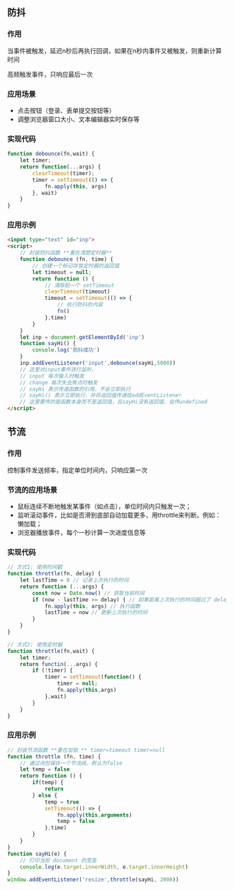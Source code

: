 ## 防抖

### 作用

当事件被触发，延迟n秒后再执行回调，如果在n秒内事件又被触发，则重新计算时间

高频触发事件，只响应最后一次

### 应用场景

- 点击按钮（登录、表单提交按钮等）
- 调整浏览器窗口大小、文本编辑器实时保存等

### 实现代码

```js
function debounce(fn,wait) {
    let timer;
    return function(...args) {
        clearTimeout(timer);
        timer = setTimeout(() => {
            fn.apply(this, args)
        }, wait)
    }
}
```

### 应用示例

```html
<input type="text" id="inp">
<script>
    // 封装防抖函数 **重在清楚定时器**
    function debounce (fn, time) {
        // 创建一个标记存放定时器的返回值
        let timeout = null;
        return function () {
            // 清除前一个 setTimeout
            clearTimeout(timeout)
            timeout = setTimeout(() => {
                // 执行防抖的内容
                fn()
            },time)
        }
    }
    let inp = document.getElementById('inp')
    function sayHi() {
        console.log('防抖成功')
    }
    inp.addEventListener('input',debounce(sayHi,5000))
    // 这里对input事件进行监听，
    // input 每次输入时触发
    // change 每次失去焦点时触发
    // sayHi 表示传递函数的引用，不会立即执行
    // sayHi() 表示立即执行，并将返回值传递给addEventListener
    // 这里要传的是函数本身而不是返回值，且sayHi没有返回值，会传undefined
</script>

```

## 节流

### 作用

控制事件发送频率，指定单位时间内，只响应第一次

### 节流的应用场景

- 鼠标连续不断地触发某事件（如点击），单位时间内只触发一次；
- 监听滚动事件，比如是否滑到底部自动加载更多，用throttle来判断。例如：懒加载；
- 浏览器播放事件，每个一秒计算一次进度信息等

### 实现代码

```js
// 方式1: 使用时间戳
function throttle(fn, delay) {
    let lastTime = 0 // 记录上次执行的时间
    return function (...args) {
        const now = Date.now() // 获取当前时间
        if (now - lastTime >= delay) { // 如果距离上次执行的时间超过了 delay
            fn.apply(this, args) // 执行函数
            lastTime = now // 更新上次执行的时间
        }
    }
}

// 方式2: 使用定时器
function throttle(fn,wait) {
    let timer;
    return functin(...args) {
        if (!timer) {
            timer = setTimeout(function() {
                timer = null;
                fn.apply(this,args)
            },wait)
        }
    }
}
```

### 应用示例

```js
// 封装节流函数 **重在加锁 ** timer=timeout timer=null
function throttle (fn, time) {
    // 通过闭包保存一个节流阀，默认为false
    let temp = false
    return function () {
        if(temp) {
            return
        } else {
            temp = true
            setTimeout(() => {
                fn.apply(this,arguments)
                temp = false
            },time)
        }
    }
}
function sayHi(e) {
    // 打印当前 document 的宽高
    console.log(e.target.innerWidth, e.target.innerHeight)
}
window.addEventListener('resize',throttle(sayHi, 2000))
```







